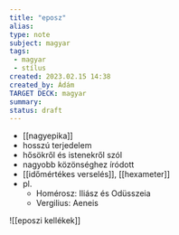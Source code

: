 ```yaml
---
title: "eposz"
alias: 
type: note
subject: magyar
tags:
 - magyar
 - stílus
created: 2023.02.15 14:38
created_by: Ádám
TARGET DECK: magyar
summary: 
status: draft 
---
```

- [[nagyepika]]
- hosszú terjedelem
- hősökről és istenekről szól
- nagyobb közönséghez íródott
- [[időmértékes verselés]], [[hexameter]]
- pl.
	- Homérosz: Iliász és Odüsszeia
	- Vergilius: Aeneis

![[eposzi kellékek]]
